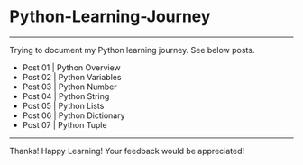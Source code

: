 # Python-Learning-Journey
---

Trying to document my Python learning journey. See below posts.

+ Post 01 | Python Overview
+ Post 02 | Python Variables
+ Post 03 | Python Number
+ Post 04 | Python String
+ Post 05 | Python Lists
+ Post 06 | Python Dictionary
+ Post 07 | Python Tuple

---
Thanks!
Happy Learning! Your feedback would be appreciated!
